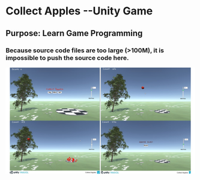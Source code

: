 # Collect Apples --Unity Game

## Purpose: Learn Game Programming

### Because source code files are too large (>100M), it is impossible to push the source code here.

![Runtime image](P1.jpg)
